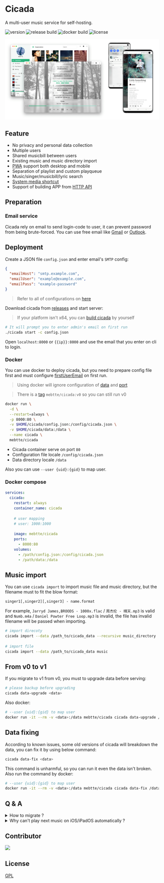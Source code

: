 # Cicada

A multi-user music service for self-hosting.

![version](https://img.shields.io/github/v/release/mebtte/cicada?style=for-the-badge)
![release build](https://img.shields.io/github/actions/workflow/status/mebtte/cicada/build_and_release.yaml?label=release%20build&style=for-the-badge)
![docker build](https://img.shields.io/github/actions/workflow/status/mebtte/cicada/docker_build_and_push.yaml?label=docker%20build&style=for-the-badge)
![license](https://img.shields.io/github/license/mebtte/cicada?style=for-the-badge)

![](./docs/screenshot.png)

## Feature

- No privacy and personal data collection
- Multiple users
- Shared musicbill between users
- Existing music and music directory import
- [PWA](https://developer.mozilla.org/docs/Web/Progressive_web_apps) support both desktop and mobile
- Separation of playlist and custom playqueue
- Music/singer/musicbill/lyric search
- [System media shortcut](https://developer.mozilla.org/docs/Web/API/MediaSession)
- Support of building APP from [HTTP API](./apps/pwa/src/server)

## Preparation

### Email service

Cicada rely on email to send login-code to user, it can prevent password from being brute-forced. You can use free email like [Gmail](https://mail.google.com) or [Outlook](https://outlook.live.com).

## Deployment

Create a JSON file `config.json` and enter email's `SMTP` config:

```json
{
  "emailHost": "smtp.example.com",
  "emailUser": "example@example.com",
  "emailPass": "example-password"
}
```

> Refer to all of configurations on [here](./docs/configuration/index.md)

Download cicada from [releases](https://github.com/mebtte/cicada/releases) and start server:

> If your platform isn't x64, you can [build cicada](./docs/build/index.md) by yourself

```sh
# It will prompt you to enter admin's email on first run
./cicada start -c config.json
```

Open `localhost:8000` or `{{ip}}:8000` and use the email that you enter on cli to login.

### Docker

You can use docker to deploy cicada, but you need to prepare config file first and must configure [firstUserEmail](./docs/config/index.md#firstUserEmail) on first run.

> Using docker will ignore configuration of [data](./docs/config/index.md#data) and [port](./docs/config/index.md#port)

> There is a [tag](https://hub.docker.com/r/mebtte/cicada/tags) `mebtte/cicada:v0` so you can still run v0

```sh
docker run \
  -d \
  --restart=always \
  -p 8000:80 \
  -v $HOME/cicada/config.json:/config/cicada.json \
  -v $HOME/cicada/data:/data \
  --name cicada \
  mebtte/cicada
```

- Cicada container serve on port `80`
- Configuration file locale `/config/cicada.json`
- Data directory locale `/data`

Also you can use `--user {uid}:{gid}` to map user.

### Docker compose

```yml
services:
  cicada:
    restart: always
    container_name: cicada

    # user mapping
    # user: 1000:1000

    image: mebtte/cicada
    ports:
      - 8000:80
    volumes:
      - /path/config.json:/config/cicada.json
      - /path/data:/data
```

## Music import

You can use `cicada import` to import music file and music directory, but the filename must to fit the blow format:

```txt
singer1[,singer2][,singer3] - name.format
```

For example, `Jarryd James,BROODS - 1000x.flac` / `周杰伦 - 晴天.mp3` is valid and `Numb.m4a` / `Daniel Powter Free Loop.mp3` is invalid, the file has invalid filename will be passed when importing.

```sh
# import direcoty
cicada import --data /path_to/cicada_data --recursive music_directory

# import file
cicada import --data /path_to/cicada_data music
```

## From v0 to v1

If you migrate to v1 from v0, you must to upgrade data before serving:

```sh
# please backup before upgrading
cicada data-upgrade <data>
```

Also docker:

```sh
# --user {uid}:{gid} to map user
docker run -it --rm -v <data>:/data mebtte/cicada cicada data-upgrade /data
```

## Data fixing

According to known issues, some old versions of cicada will breakdown the data, you can fix it by using below command:

```sh
cicada data-fix <data>
```

This command is unharmful, so you can run it even the data isn't broken. Also run the command by docker:

```sh
# --user {uid}:{gid} to map user
docker run -it --rm -v <data>:/data mebtte/cicada cicada data-fix /data
```

## Q & A

<details>
  <summary>How to migrate ?</summary>

All of data is under `{{data}}` directory, copy or move it to new device.

</details>

<details>
  <summary>Why can't play next music on iOS/iPadOS automatically ?</summary>

Because safari unsupport PWA on iOS/iPadOS, there is a plan to develop a App but it is uncertain.

</details>

## Contributor

<a href="https://github.com/mebtte/cicada/graphs/contributors">
  <img src="https://contrib.rocks/image?repo=mebtte/cicada" />
</a>

## License

[GPL](./license)
